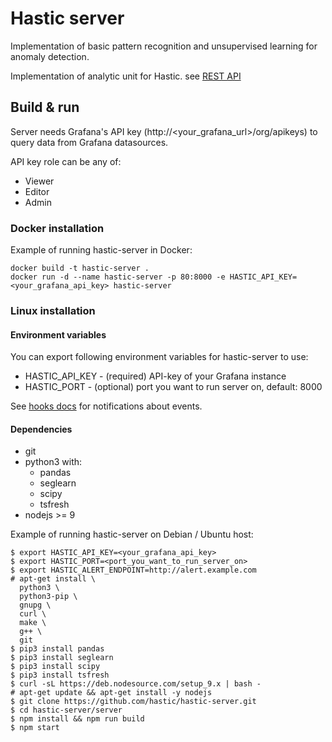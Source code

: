 # Hastic server

Implementation of basic pattern recognition and unsupervised learning for anomaly detection.

Implementation of analytic unit for Hastic. 
see [REST API](REST.md)

## Build & run

Server needs Grafana's API key (http://<your_grafana_url>/org/apikeys) to query data from Grafana datasources.

API key role can be any of:
- Viewer
- Editor
- Admin

### Docker installation

Example of running hastic-server in Docker:

```
docker build -t hastic-server .
docker run -d --name hastic-server -p 80:8000 -e HASTIC_API_KEY=<your_grafana_api_key> hastic-server
```

### Linux installation

#### Environment variables

You can export following environment variables for hastic-server to use:
- HASTIC_API_KEY - (required) API-key of your Grafana instance
- HASTIC_PORT - (optional) port you want to run server on, default: 8000

See [hooks docs](https://github.com/hastic/hastic-server/blob/master/HOOKS.md) for notifications about events.

#### Dependencies

- git
- python3 with:
  - pandas
  - seglearn
  - scipy
  - tsfresh
- nodejs >= 9

Example of running hastic-server on Debian / Ubuntu host:

```
$ export HASTIC_API_KEY=<your_grafana_api_key>
$ export HASTIC_PORT=<port_you_want_to_run_server_on>
$ export HASTIC_ALERT_ENDPOINT=http://alert.example.com
# apt-get install \
  python3 \
  python3-pip \
  gnupg \
  curl \
  make \
  g++ \
  git
$ pip3 install pandas
$ pip3 install seglearn
$ pip3 install scipy
$ pip3 install tsfresh
$ curl -sL https://deb.nodesource.com/setup_9.x | bash -
# apt-get update && apt-get install -y nodejs
$ git clone https://github.com/hastic/hastic-server.git
$ cd hastic-server/server
$ npm install && npm run build
$ npm start
```
